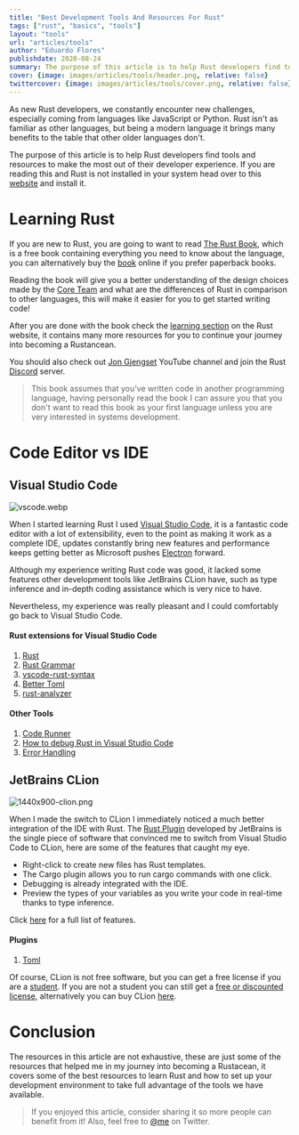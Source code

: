 ```yaml
---
title: "Best Development Tools And Resources For Rust"
tags: ["rust", "basics", "tools"]
layout: "tools"
url: "articles/tools"
author: "Eduardo Flores"
publishdate: 2020-08-24
summary: The purpose of this article is to help Rust developers find tools and resources to make the most out of their developer experience
cover: {image: images/articles/tools/header.png, relative: false}
twittercover: {image: images/articles/tools/cover.png, relative: false}
---
```


As new Rust developers, we constantly encounter new challenges, especially coming from languages like JavaScript or Python. Rust isn't as familiar as other languages, but being a modern language it brings many benefits to the table that other older languages don't.

The purpose of this article is to help Rust developers find tools and resources to make the most out of their developer experience. If you are reading this and Rust is not installed in your system head over to this [website](https://www.rust-lang.org/tools/install) and install it.

# Learning Rust

If you are new to Rust, you are going to want to read [The Rust Book](https://doc.rust-lang.org/book/), which is a free book containing everything you need to know about the language, you can alternatively buy the [book](https://www.amazon.com/Rust-Programming-Language-Covers-2018/dp/1718500440/ref=tmm_pap_swatch_0?_encoding=UTF8&qid=&sr=) online if you prefer paperback books.

Reading the book will give you a better understanding of the design choices made by the [Core Team](https://www.rust-lang.org/governance/teams/core) and what are the differences of Rust in comparison to other languages, this will make it easier for you to get started writing code!

After you are done with the book check the [learning section](https://www.rust-lang.org/learn) on the Rust website, it contains many more resources for you to continue your journey into becoming a Rustancean.

You should also check out [Jon Gjengset](https://www.youtube.com/c/JonGjengset/videos) YouTube channel and join the Rust [Discord](https://discord.gg/RS3Ntb9) server.

> This book assumes that you’ve written code in another programming language, having personally read the book I can assure you that you don't want to read this book as your first language unless you are very interested in systems development.

# Code Editor vs IDE

## Visual Studio Code

![vscode.webp](https://cdn.hashnode.com/res/hashnode/image/upload/v1598303690695/wOl1NrkvW.webp)

When I started learning Rust I used [Visual Studio Code](https://code.visualstudio.com/), it is a fantastic code editor with a lot of extensibility, even to the point as making it work as a complete IDE, updates constantly bring new features and performance keeps getting better as Microsoft pushes [Electron](https://www.electronjs.org/) forward.

Although my experience writing Rust code was good, it lacked some features other development tools like JetBrains CLion have, such as type inference and in-depth coding assistance which is very nice to have.

Nevertheless, my experience was really pleasant and I could comfortably go back to Visual Studio Code.

#### Rust extensions for Visual Studio Code

1. [Rust](https://marketplace.visualstudio.com/items?itemName=rust-lang.rust)
2. [Rust Grammar](https://marketplace.visualstudio.com/items?itemName=miqh.vscode-language-rust)
3. [vscode-rust-syntax](https://marketplace.visualstudio.com/items?itemName=dunstontc.vscode-rust-syntax)
4. [Better Toml](https://marketplace.visualstudio.com/items?itemName=bungcip.better-toml)
5. [rust-analyzer](https://marketplace.visualstudio.com/items?itemName=matklad.rust-analyzer)

#### Other Tools

1. [Code Runner](https://marketplace.visualstudio.com/items?itemName=formulahendry.code-runner)
2. [How to debug Rust in Visual Studio Code](https://www.forrestthewoods.com/blog/how-to-debug-rust-with-visual-studio-code/)
3. [Error Handling](https://marketplace.visualstudio.com/items?itemName=usernamehw.errorlens)

## JetBrains CLion

![1440x900-clion.png](https://cdn.hashnode.com/res/hashnode/image/upload/v1598303728100/4g6Lq-eEN.png)

When I made the switch to CLion I immediately noticed a much better integration of the IDE with Rust. The [Rust Plugin](https://intellij-rust.github.io/) developed by JetBrains is the single piece of software that convinced me to switch from Visual Studio Code to CLion, here are some of the features that caught my eye.

- Right-click to create new files has Rust templates.
- The Cargo plugin allows you to run cargo commands with one click.
- Debugging is already integrated with the IDE.
- Preview the types of your variables as you write your code in real-time thanks to type inference.

Click [here](https://intellij-rust.github.io/features/) for a full list of features.

#### Plugins

1. [Toml](https://plugins.jetbrains.com/plugin/8195-toml/)

Of course, CLion is not free software, but you can get a free license if you are a [student](https://www.jetbrains.com/community/education/#students). If you are not a student you can still get a [free or discounted license](https://www.jetbrains.com/clion/buy/#discounts?billing=yearly), alternatively you can buy CLion [here](https://www.jetbrains.com/clion/buy/#personal?billing=yearly).

# Conclusion

The resources in this article are not exhaustive, these are just some of the resources that helped me in my journey into becoming a Rustacean, it covers some of the best resources to learn Rust and how to set up your development environment to take full advantage of the tools we have available.

> If you enjoyed this article, consider sharing it so more people can benefit from it! Also, feel free to [@me](https://twitter.com/edfloreshz) on Twitter.
